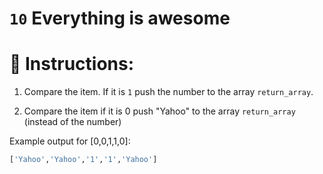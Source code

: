 # `10` Everything is awesome

# 📝 Instructions:

1. Compare the item. If it is `1` push the number to the array `return_array`.

2. Compare the item if it is 0 push "Yahoo" to the array `return_array` (instead of the number)

Example output for [0,0,1,1,0]:

```bash
['Yahoo','Yahoo','1','1','Yahoo']
```